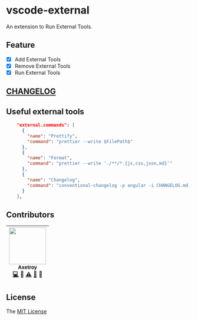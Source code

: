 # vscode-external

An extension to Run External Tools.

## Feature

- [x] Add External Tools
- [x] Remove External Tools
- [x] Run External Tools

## [CHANGELOG](https://github.com/axetroy/vscode-external/blob/master/CHANGELOG.md)

## Useful external tools

```json
    "external.commands": [
      {
        "name": "Prettify",
        "command": "prettier --write $FilePath$"
      },
      {
        "name": "Format",
        "command": "prettier --write './**/*.{js,css,json,md}'"
      },
      {
        "name": "Changelog",
        "command": "conventional-changelog -p angular -i CHANGELOG.md -s -r 0"
      }
    ],
```

## Contributors

<!-- ALL-CONTRIBUTORS-LIST:START - Do not remove or modify this section -->

| [<img src="https://avatars1.githubusercontent.com/u/9758711?v=3" width="100px;"/><br /><sub>Axetroy</sub>](http://axetroy.github.io)<br />[💻](https://github.com/axetroy/vscode-external/commits?author=axetroy) 🔌 [⚠️](https://github.com/axetroy/vscode-external/commits?author=axetroy) [🐛](https://github.com/axetroy/vscode-external/issues?q=author%3Aaxetroy) 🎨 |
| :------------------------------------------------------------------------------------------------------------------------------------------------------------------------------------------------------------------------------------------------------------------------------------------------------------------------------------------------------------------------------------------------------------------------------: |


<!-- ALL-CONTRIBUTORS-LIST:END -->

## License

The [MIT License](https://github.com/axetroy/vscode-external/blob/master/LICENSE)

